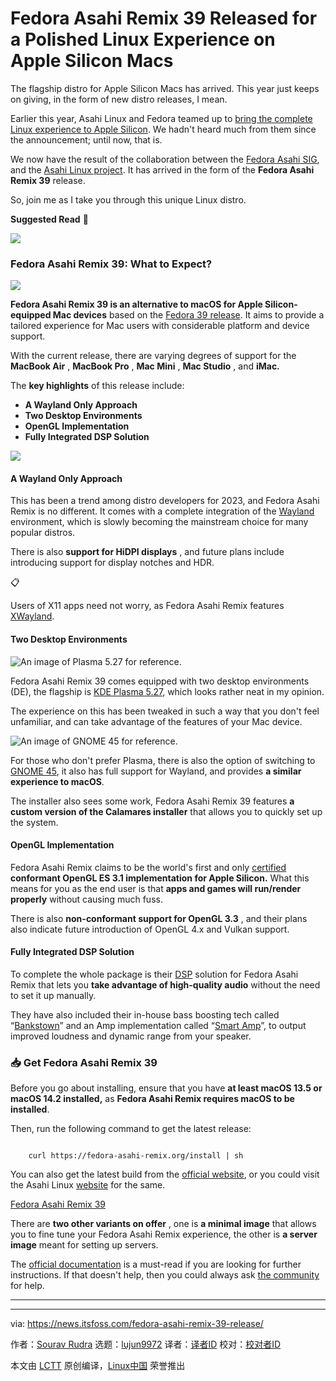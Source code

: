 [#]: subject: "Fedora Asahi Remix 39 Released for a Polished Linux Experience on Apple Silicon Macs"
[#]: via: "https://news.itsfoss.com/fedora-asahi-remix-39-release/"
[#]: author: "Sourav Rudra https://news.itsfoss.com/author/sourav/"
[#]: collector: "lujun9972/lctt-scripts-1700446145"
[#]: translator: " "
[#]: reviewer: " "
[#]: publisher: " "
[#]: url: " "

Fedora Asahi Remix 39 Released for a Polished Linux Experience on Apple Silicon Macs
======
The flagship distro for Apple Silicon Macs has arrived.
This year just keeps on giving, in the form of new distro releases, I mean.

Earlier this year, Asahi Linux and Fedora teamed up to [bring the complete Linux experience to Apple Silicon][1]. We hadn't heard much from them since the announcement; until now, that is.

We now have the result of the collaboration between the [Fedora Asahi SIG][2], and the [Asahi Linux project][3]. It has arrived in the form of the **Fedora Asahi Remix 39** release.

So, join me as I take you through this unique Linux distro.

**Suggested Read** 📖

![][4]

### Fedora Asahi Remix 39: What to Expect?

![][5]

**Fedora Asahi Remix 39 is an alternative to macOS for Apple Silicon-equipped Mac devices** based on the [Fedora 39 release][6]. It aims to provide a tailored experience for Mac users with considerable platform and device support.

With the current release, there are varying degrees of support for the **MacBook Air** , **MacBook Pro** , **Mac Mini** , **Mac Studio** , and **iMac.**

The **key highlights** of this release include:

  * **A Wayland Only Approach**
  * **Two Desktop Environments**
  * **OpenGL Implementation**
  * **Fully Integrated DSP Solution**



![][7]

#### A Wayland Only Approach

This has been a trend among distro developers for 2023, and Fedora Asahi Remix is no different. It comes with a complete integration of the [Wayland][8] environment, which is slowly becoming the mainstream choice for many popular distros.

There is also **support for HiDPI displays** , and future plans include introducing support for display notches and HDR.

📋

Users of X11 apps need not worry, as Fedora Asahi Remix features [XWayland][9].

#### Two Desktop Environments

![An image of Plasma 5.27 for reference.][10]

Fedora Asahi Remix 39 comes equipped with two desktop environments (DE), the flagship is [KDE Plasma 5.27][11], which looks rather neat in my opinion.

The experience on this has been tweaked in such a way that you don't feel unfamiliar, and can take advantage of the features of your Mac device.

![An image of GNOME 45 for reference.][12]

For those who don't prefer Plasma, there is also the option of switching to [GNOME 45][13], it also has full support for Wayland, and provides **a similar experience to macOS**.

The installer also sees some work, Fedora Asahi Remix 39 features **a custom version of the Calamares installer** that allows you to quickly set up the system.

#### OpenGL Implementation

Fedora Asahi Remix claims to be the world's first and only [certified][14] **conformant OpenGL ES 3.1 implementation for Apple Silicon.** What this means for you as the end user is that **apps and games will run/render properly** without causing much fuss.

There is also **non-conformant support for OpenGL 3.3** , and their plans also indicate future introduction of OpenGL 4.x and Vulkan support.

#### Fully Integrated DSP Solution

To complete the whole package is their [DSP][15] solution for Fedora Asahi Remix that lets you **take advantage of high-quality audio** without the need to set it up manually.

They have also included their in-house bass boosting tech called “[Bankstown][16]” and an Amp implementation called “[Smart Amp][17]”, to output improved loudness and dynamic range from your speaker.

### 📥 Get Fedora Asahi Remix 39

Before you go about installing, ensure that you have **at least macOS 13.5 or macOS 14.2 installed,** as **Fedora Asahi Remix requires macOS to be installed**.

Then, run the following command to get the latest release:

```

    curl https://fedora-asahi-remix.org/install | sh

```

You can also get the latest build from the [official website][18], or you could visit the Asahi Linux [website][19] for the same.

[Fedora Asahi Remix 39][19]

There are **two other variants on offer** , one is **a minimal image** that allows you to fine tune your Fedora Asahi Remix experience, the other is **a server image** meant for setting up servers.

The [official documentation][20] is a must-read if you are looking for further instructions. If that doesn't help, then you could always ask [the community][21] for help.

* * *

--------------------------------------------------------------------------------

via: https://news.itsfoss.com/fedora-asahi-remix-39-release/

作者：[Sourav Rudra][a]
选题：[lujun9972][b]
译者：[译者ID](https://github.com/译者ID)
校对：[校对者ID](https://github.com/校对者ID)

本文由 [LCTT](https://github.com/LCTT/TranslateProject) 原创编译，[Linux中国](https://linux.cn/) 荣誉推出

[a]: https://news.itsfoss.com/author/sourav/
[b]: https://github.com/lujun9972
[1]: https://news.itsfoss.com/fedora-asahi-remix-apple/
[2]: https://fedoraproject.org/wiki/SIGs/Asahi
[3]: https://asahilinux.org/
[4]: https://news.itsfoss.com/content/images/size/w256h256/2022/08/android-chrome-192x192.png
[5]: https://news.itsfoss.com/content/images/2023/12/Fedora_Asahi_Remix_39.jpg
[6]: https://news.itsfoss.com/fedora-39-release/
[7]: https://news.itsfoss.com/content/images/2023/04/Follow-us-on-Google-News.png
[8]: https://wayland.freedesktop.org/
[9]: https://wayland.freedesktop.org/xserver.html
[10]: https://news.itsfoss.com/content/images/2023/12/kde-plasma-52-27-1.jpg
[11]: https://news.itsfoss.com/kde-plasma-5-27-release/
[12]: https://news.itsfoss.com/content/images/2023/12/gnome-45-home.jpg
[13]: https://news.itsfoss.com/gnome-45-release/
[14]: https://www.khronos.org/conformance/adopters/conformant-products/opengles#submission_1007
[15]: https://en.wikipedia.org/wiki/Digital_signal_processing
[16]: https://github.com/chadmed/bankstown
[17]: https://github.com/AsahiLinux/speakersafetyd
[18]: https://fedora-asahi-remix.org/builds.html
[19]: https://asahilinux.org/fedora/
[20]: https://docs.fedoraproject.org/en-US/fedora-asahi-remix/
[21]: https://discussion.fedoraproject.org/c/neighbors/asahi/
